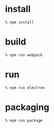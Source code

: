 # install

```
% npm install
```

# build

```
% npm run webpack
```

# run

```
% npm run electron
```

# packaging

```
% npm run package
```
